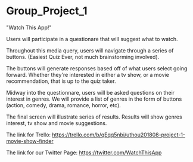 # Group_Project_1

"Watch This App!" 

Users will participate in a questionare that will suggest what to watch. 

Throughout this media query, users will navigate through a series of buttons. (Easiest Quiz Ever, not much brainstorming involved). 

The buttons will generate responses based off of what users select going forward. Whether they're interested in either a tv show, or a movie recommendation, that is up to the quiz taker. 

Midway into the questionnare, users will be asked questions on their interest in genres. We will provide a list of genres in the form of buttons (action, comedy, drama, romance, horror, etc). 

The final screen will illustrate series of results. Results will show genres interest, tv show and movie suggestions. 

The link for Trello: https://trello.com/b/qEqq5nbi/uthou201808-project-1-movie-show-finder 

The link for our Twitter Page: https://twitter.com/WatchThisApp